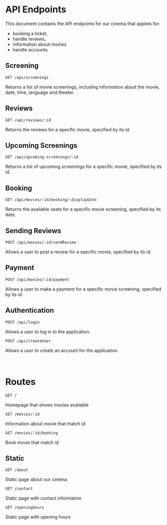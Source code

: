 \
API Endpoints
===============

This document contains the API endpoints for our cinema that applies for:

- booking a ticket,
- handle reviews,
- information about movies
- handle accounts

## Screening

`GET /api/screenings`

Returns a list of movie screenings, including information about the movie, date, time, language and theater.

## Reviews

`GET /api/reviews/:id`

Returns the reviews for a specific movie, specified by its id.

## Upcoming Screenings

`GET /api/upcoming-screenings/:id`

Returns a list of upcoming screenings for a specific movie, specified by its id.

## Booking

`GET /api/movies/:id/booking/:displayDate`

Returns the available seats for a specific movie screening, specified by its date.

## Sending Reviews

`POST /api/movies/:id/sendReview`

Allows a user to post a review for a specific movie, specified by its id.

## Payment

`POST /api/movies/:id/payment`

Allows a user to make a payment for a specific movie screening, specified by its id.

## Authentication

`POST /api/login`

Allows a user to log in to the application.

`POST /api/createUser`

Allows a user to create an account for the application.

\
Routes
===============

`GET /`

Homepage that shows movies available

`GET /movies/:id`

Information about movie that match id

`GET /movies/:id/booking`

Book movie that match id

## Static

`GET /about`

Static page about our cinema

`GET /contact`

Static page with contact information

`GET /openinghours`

Static page with opening hours
